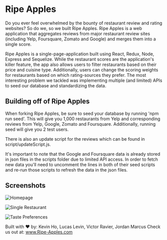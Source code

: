 # Ripe Apples

Do you ever feel overwhelmed by the bounty of restaurant review and rating websites? So do we, so we built Ripe Apples. Ripe Apples is a web application that aggregates reviews from major restaurant review sites (including Yelp, Foursquare, Zomato and Google) and merges them into a single score. 

Ripe Apples is a single-page-application built using React, Redux, Node, Express and Sequelize. While the restaurant scores are the application's killer feature, the app also allows users to filter restaurants based on their price and cuisine type. Additionally, users can change the scoring weights for restaurants based on which rating-sources they prefer. The most interesting problem we tackled was implementing multiple (and limited) APIs to seed our database and standardizing the data.

## Building off of Ripe Apples

When forking Ripe Apples, be sure to seed your database by running 'npm run seed'.  This will give you 1,000 restaurants from Yelp and corresponding reviews from Yelp, Google, Zomato and Foursquare.  Additionally, running seed will give you 2 test users.

There is also an update script for the reviews which can be found in script/updateScript.js.

It's important to note that the Google and Foursquare data is already stored in json files in the scripts folder due to limited API access.  In order to fetch new data you'll need to uncomment the lines in both of their seed scripts and re-run those scripts to refresh the data in the json files.

## Screenshots

![Homepage](https://github.com/Ripe-Apples/app/blob/master/Screenshots/Homepage.png)

![Single Restaurant](https://github.com/Ripe-Apples/app/blob/master/Screenshots/Single%20Restaurant.png)

![Taste Preferences](https://github.com/Ripe-Apples/app/blob/master/Screenshots/Taste%20Preferences.png)

Built with ❤️ by: Kevin Ho, Lucas Levin, Victor Ravier, Jordan Marcus
Check us out at: www.Ripe-Apples.com
